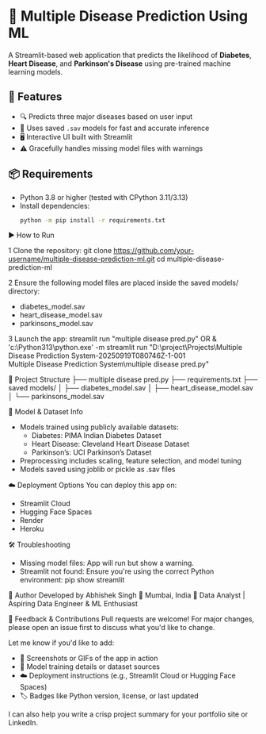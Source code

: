 # 🧠 Multiple Disease Prediction Using ML

A Streamlit-based web application that predicts the likelihood of **Diabetes**, **Heart Disease**, and **Parkinson's Disease** using pre-trained machine learning models.

## 🚀 Features
- 🔍 Predicts three major diseases based on user input
- 💾 Uses saved `.sav` models for fast and accurate inference
- 🖥️ Interactive UI built with Streamlit
- ⚠️ Gracefully handles missing model files with warnings

## 📦 Requirements
- Python 3.8 or higher (tested with CPython 3.11/3.13)
- Install dependencies:
  ```bash
  python -m pip install -r requirements.txt

▶️ How to Run

1 Clone the repository:
  git clone https://github.com/your-username/multiple-disease-prediction-ml.git
  cd multiple-disease-prediction-ml

2 Ensure the following model files are placed inside the saved models/ directory:
  - diabetes_model.sav
  - heart_disease_model.sav
  - parkinsons_model.sav

3 Launch the app:
streamlit run "multiple disease pred.py" 
                OR
& 'c:\Python313\python.exe' -m streamlit run "D:\project\Projects\Multiple Disease Prediction System-20250919T080746Z-1-001\
Multiple Disease Prediction System\multiple disease pred.py"

📁 Project Structure
├── multiple disease pred.py
├── requirements.txt
├── saved models/
│   ├── diabetes_model.sav
│   ├── heart_disease_model.sav
│   └── parkinsons_model.sav

🧪 Model & Dataset Info
- Models trained using publicly available datasets:
  - Diabetes: PIMA Indian Diabetes Dataset
  - Heart Disease: Cleveland Heart Disease Dataset
  - Parkinson’s: UCI Parkinson’s Dataset
- Preprocessing includes scaling, feature selection, and model tuning
- Models saved using joblib or pickle as .sav files

☁️ Deployment Options
You can deploy this app on:
- Streamlit Cloud
- Hugging Face Spaces
- Render
- Heroku

🛠 Troubleshooting
- Missing model files: App will run but show a warning.
- Streamlit not found: Ensure you're using the correct Python environment:
pip show streamlit

🙌 Author
Developed by Abhishek Singh
📍 Mumbai, India
💼 Data Analyst | Aspiring Data Engineer & ML Enthusiast

💬 Feedback & Contributions
Pull requests are welcome! For major changes, please open an issue first to discuss what you'd like to change.

Let me know if you'd like to add:
- 📸 Screenshots or GIFs of the app in action
- 🧪 Model training details or dataset sources
- ☁️ Deployment instructions (e.g., Streamlit Cloud or Hugging Face Spaces)
- 🏷️ Badges like Python version, license, or last updated

I can also help you write a crisp project summary for your portfolio site or LinkedIn.



